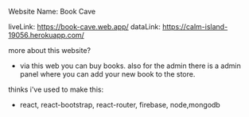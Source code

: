 Website Name: Book Cave

liveLink: https://book-cave.web.app/
dataLink: https://calm-island-19056.herokuapp.com/

more about this website?

- via this web you can buy books. also for the admin there is a admin panel where you can add your new book to the store.

thinks i've used to make this:

- react, react-bootstrap, react-router, firebase, node,mongodb
